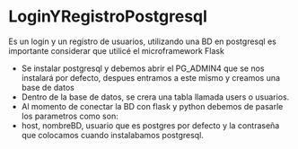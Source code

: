 # LoginYRegistroPostgresql

Es un login y un registro de usuarios, utilizando una BD en postgresql
es importante considerar que utilicé el microframework Flask
- Se instalar postgresql y debemos abrir el PG_ADMIN4 que se nos instalará por defecto, despues entramos a este mismo y creamos una base de datos
- Dentro de la base de datos, se crera una tabla llamada users o usuarios.
- Al momento de conectar la BD con flask y python debemos de pasarle los parametros como son:
- host, nombreBD, usuario que es postgres por defecto y la contraseña que colocamos cuando instalabamos postgresql.
